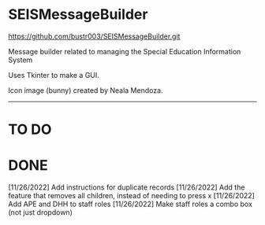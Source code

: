 # SEISMessageBuilder
https://github.com/bustr003/SEISMessageBuilder.git

Message builder related to managing the Special Education Information System

Uses Tkinter to make a GUI.

Icon image (bunny) created by Neala Mendoza.

---

# TO DO

# DONE
[11/26/2022] Add instructions for duplicate records
[11/26/2022] Add the feature that removes all children, instead of needing to press x
[11/26/2022] Add APE and DHH to staff roles
[11/26/2022] Make staff roles a combo box (not just dropdown)
